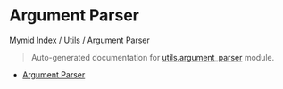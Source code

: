 # Argument Parser

[Mymid Index](../README.md#mymid-index) /
[Utils](./index.md#utils) /
Argument Parser

> Auto-generated documentation for [utils.argument_parser](https://github.com/enricobu96/myMID/blob/main/utils/argument_parser.py) module.

- [Argument Parser](#argument-parser)
